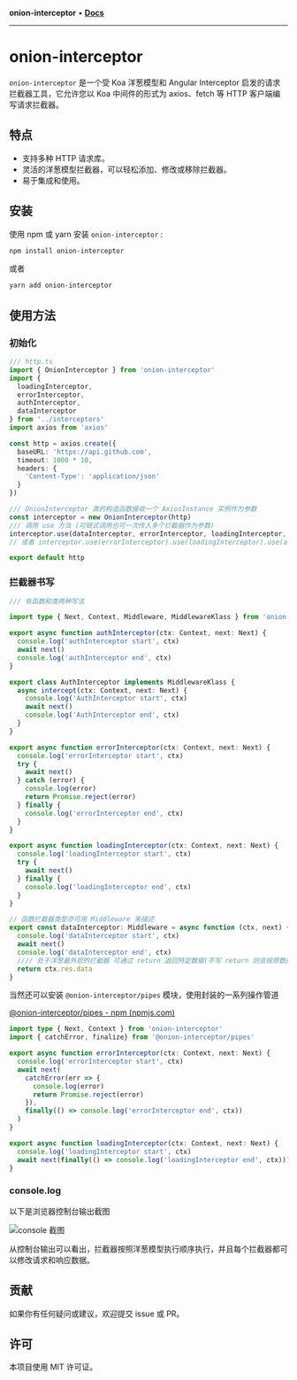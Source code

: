 **onion-interceptor** • [**Docs**](globals.md)

***

# onion-interceptor

`onion-interceptor` 是一个受 Koa 洋葱模型和 Angular Interceptor 启发的请求拦截器工具，它允许您以 Koa 中间件的形式为 axios、fetch 等 HTTP 客户端编写请求拦截器。

## 特点

- 支持多种 HTTP 请求库。
- 灵活的洋葱模型拦截器，可以轻松添加、修改或移除拦截器。
- 易于集成和使用。

## 安装

使用 npm 或 yarn 安装 `onion-interceptor` :

```bash
npm install onion-interceptor
```

或者

```bash
yarn add onion-interceptor
```

## 使用方法

### 初始化

```typescript
/// http.ts
import { OnionInterceptor } from 'onion-interceptor'
import {
  loadingInterceptor,
  errorInterceptor,
  authInterceptor,
  dataInterceptor
} from '../interceptors'
import axios from 'axios'

const http = axios.create({
  baseURL: 'https://api.github.com',
  timeout: 1000 * 10,
  headers: {
    'Content-Type': 'application/json'
  }
})

/// OnionInterceptor 类的构造函数接收一个 AxiosInstance 实例作为参数
const interceptor = new OnionInterceptor(http)
/// 调用 use 方法 (可链式调用也可一次传入多个拦截器作为参数)
interceptor.use(dataInterceptor, errorInterceptor, loadingInterceptor, authInterceptor)
// 或者 interceptor.use(errorInterceptor).use(loadingInterceptor).use(authInterceptor)

export default http
```

### 拦截器书写

```typescript
/// 有函数和类两种写法

import type { Next, Context, Middleware, MiddlewareKlass } from 'onion-interceptor'

export async function authInterceptor(ctx: Context, next: Next) {
  console.log('authInterceptor start', ctx)
  await next()
  console.log('authInterceptor end', ctx)
}

export class AuthInterceptor implements MiddlewareKlass {
  async intercept(ctx: Context, next: Next) {
    console.log('AuthInterceptor start', ctx)
    await next()
    console.log('AuthInterceptor end', ctx)
  }
}

export async function errorInterceptor(ctx: Context, next: Next) {
  console.log('errorInterceptor start', ctx)
  try {
    await next()
  } catch (error) {
    console.log(error)
    return Promise.reject(error)
  } finally {
    console.log('errorInterceptor end', ctx)
  }
}

export async function loadingInterceptor(ctx: Context, next: Next) {
  console.log('loadingInterceptor start', ctx)
  try {
    await next()
  } finally {
    console.log('loadingInterceptor end', ctx)
  }
}

// 函数拦截器类型亦可用 Middleware 来描述
export const dataInterceptor: Middleware = async function (ctx, next) {
  console.log('dataInterceptor start', ctx)
  await next()
  console.log('dataInterceptor end', ctx)
  //// 处于洋葱最外层的拦截器 可通过 return 返回特定数据(不写 return 则会按原数据返回)
  return ctx.res.data
}
```

当然还可以安装 `@onion-interceptor/pipes` 模块，使用封装的一系列操作管道

[@onion-interceptor/pipes - npm (npmjs.com)](https://www.npmjs.com/package/@onion-interceptor/pipes)

```typescript
import type { Next, Context } from 'onion-interceptor'
import { catchError, finalize} from '@onion-interceptor/pipes'

export async function errorInterceptor(ctx: Context, next: Next) {
  console.log('errorInterceptor start', ctx)
  await next(
    catchError(err => {
      console.log(error)
      return Promise.reject(error)
    }),
    finally(() => console.log('errorInterceptor end', ctx))
  )
}

export async function loadingInterceptor(ctx: Context, next: Next) {
  console.log('loadingInterceptor start', ctx)
  await next(finally(() => console.log('loadingInterceptor end', ctx)))
}
```

### console.log

以下是浏览器控制台输出截图

![console 截图](https://cdn.jsdelivr.net/gh/EricWXY/PictureBed_0@master/202407262129878.png)

从控制台输出可以看出，拦截器按照洋葱模型执行顺序执行，并且每个拦截器都可以修改请求和响应数据。

## 贡献

如果你有任何疑问或建议，欢迎提交 issue 或 PR。

## 许可

本项目使用 MIT 许可证。

